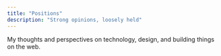 ```yaml
---
title: "Positions"
description: "Strong opinions, loosely held"
---
```


My thoughts and perspectives on technology, design, and building things on the web.